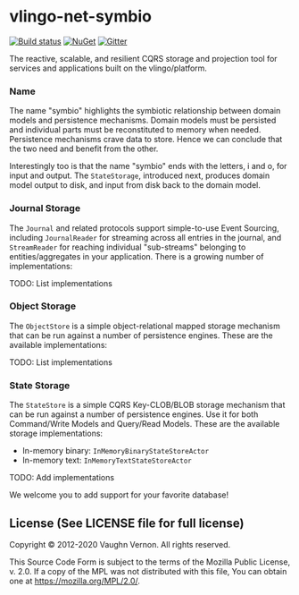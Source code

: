 # vlingo-net-symbio

[![Build status](https://ci.appveyor.com/api/projects/status/ug298v7ucwsvpj84?svg=true)](https://ci.appveyor.com/project/VlingoNetOwner/vlingo-net-symbio)
[![NuGet](https://img.shields.io/nuget/v/Vlingo.Symbio.svg)](https://www.nuget.org/packages/Vlingo.Symbio)
[![Gitter](https://badges.gitter.im/vlingo-platform-net/community.svg)](https://gitter.im/vlingo-platform-net/community?utm_source=badge&utm_medium=badge&utm_campaign=pr-badge)

The reactive, scalable, and resilient CQRS storage and projection tool for services and applications built on the vlingo/platform.

### Name
The name "symbio" highlights the symbiotic relationship between domain models and persistence mechanisms.
Domain models must be persisted and individual parts must be reconstituted to memory when needed. Persistence
mechanisms crave data to store. Hence we can conclude that the two need and benefit from the other.

Interestingly too is that the name "symbio" ends with the letters, i and o, for input and output.
The `StateStorage`, introduced next, produces domain model output to disk, and input from disk back to
the domain model.

### Journal Storage
The `Journal` and related protocols support simple-to-use Event Sourcing, including `JournalReader` for
streaming across all entries in the journal, and `StreamReader` for reaching individual "sub-streams"
belonging to entities/aggregates in your application. There is a growing number of implementations:

TODO: List implementations

### Object Storage
The `ObjectStore` is a simple object-relational mapped storage mechanism that can be run against a number of
persistence engines. These are the available implementations:

TODO: List implementations

### State Storage
The `StateStore` is a simple CQRS Key-CLOB/BLOB storage mechanism that can be run against a number of persistence engines.
Use it for both Command/Write Models and Query/Read Models. These are the available storage implementations:

   - In-memory binary: `InMemoryBinaryStateStoreActor`
   - In-memory text: `InMemoryTextStateStoreActor`

TODO: Add implementations


We welcome you to add support for your favorite database!

License (See LICENSE file for full license)
-------------------------------------------
Copyright © 2012-2020 Vaughn Vernon. All rights reserved.

This Source Code Form is subject to the terms of the
Mozilla Public License, v. 2.0. If a copy of the MPL
was not distributed with this file, You can obtain
one at https://mozilla.org/MPL/2.0/.
